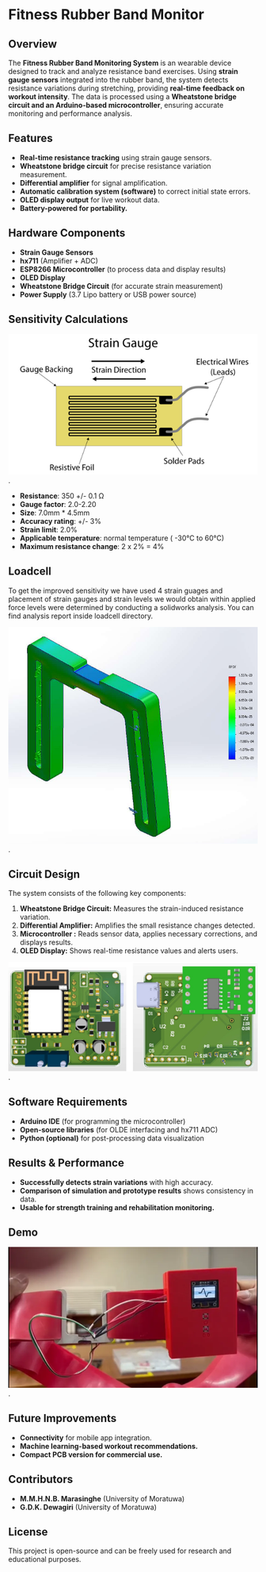 # Fitness Rubber Band Monitor

## Overview
The **Fitness Rubber Band Monitoring System** is an wearable device designed to track and analyze resistance band exercises. Using **strain gauge sensors** integrated into the rubber band, the system detects resistance variations during stretching, providing **real-time feedback on workout intensity**. The data is processed using a **Wheatstone bridge circuit and an Arduino-based microcontroller**, ensuring accurate monitoring and performance analysis.

## Features
- **Real-time resistance tracking** using strain gauge sensors.
- **Wheatstone bridge circuit** for precise resistance variation measurement.
- **Differential amplifier** for signal amplification.
- **Automatic calibration system (software)** to correct initial state errors.
- **OLED display output** for live workout data.
- **Battery-powered for portability.**

## Hardware Components
- **Strain Gauge Sensors** 
- **hx711** (Amplifier + ADC)
- **ESP8266 Microcontroller** (to process data and display results)
- **OLED Display**
- **Wheatstone Bridge Circuit** (for accurate strain measurement)
- **Power Supply** (3.7 Lipo battery or USB power source)

## Sensitivity Calculations

![Strain Guage](results_images_demo/strain_guage.png).

- **Resistance**: 350 +/- 0.1 Ω
- **Gauge factor**: 2.0-2.20
- **Size**: 7.0mm * 4.5mm
- **Accuracy rating**: +/- 3%
- **Strain limit**: 2.0%
- **Applicable temperature**: normal temperature ( -30°C to 60°C)
- **Maximum resistance change**: 2 x 2% = 4%


## Loadcell

To get the improved sensitivity we have used 4 strain guages and placement of strain gauges and strain levels we would obtain within applied force levels were determined by conducting a solidworks analysis. You can find analysis report inside loadcell directory.

![Static Analysis](results_images_demo/normal_strain_results.png).


## Circuit Design
The system consists of the following key components:
1. **Wheatstone Bridge Circuit:** Measures the strain-induced resistance variation.
2. **Differential Amplifier:** Amplifies the small resistance changes detected.
5. **Microcontroller :** Reads sensor data, applies necessary corrections, and displays results.
6. **OLED Display:** Shows real-time resistance values and alerts users.

![PCB Design](results_images_demo/pcb_fitness_rubberband.jpg). 

## Software Requirements
- **Arduino IDE** (for programming the microcontroller)
- **Open-source libraries** (for OLDE interfacing and hx711 ADC)
- **Python (optional)** for post-processing data visualization

## Results & Performance
- **Successfully detects strain variations** with high accuracy.
- **Comparison of simulation and prototype results** shows consistency in data.
- **Usable for strength training and rehabilitation monitoring.**

## Demo

![Demo](results_images_demo/demo.webp). 

## Future Improvements
- **Connectivity** for mobile app integration.
- **Machine learning-based workout recommendations.**
- **Compact PCB version for commercial use.**

## Contributors
- **M.M.H.N.B. Marasinghe** (University of Moratuwa)
- **G.D.K. Dewagiri** (University of Moratuwa)

## License
This project is open-source and can be freely used for research and educational purposes.
